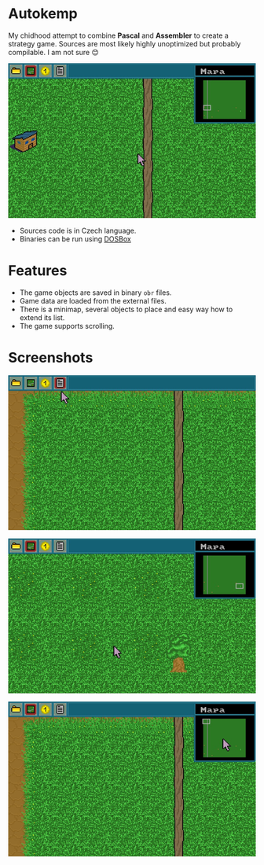 # Autokemp
My chidhood attempt to combine **Pascal** and **Assembler** to create a strategy game. Sources are most likely highly unoptimized but probably compilable. I am not sure :blush:

<p align="center">  
  <img src="Doc/src_0.jpg">
</p>

- Sources code is in Czech language.
- Binaries can be run using [DOSBox](https://www.dosbox.com/)

# Features
- The game objects are saved in binary `obr` files.
- Game data are loaded from the external files.
- There is a minimap, several objects to place and easy way how to extend its list.
- The game supports scrolling.

# Screenshots
<p align="center">  
  <img src="Doc/src_1.jpg">
</p>

<p align="center">
  <img src="Doc/src_2.jpg">
</p>

<p align="center">
  <img src="Doc/src_3.jpg">
</p>

